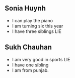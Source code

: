 ## Sonia Huynh

- I can play the piano
- I am turning six this year
- I have three siblings LIE

## Sukh Chauhan

- I am very good in sports LIE
- I have one sibling
- I am from punjab.
